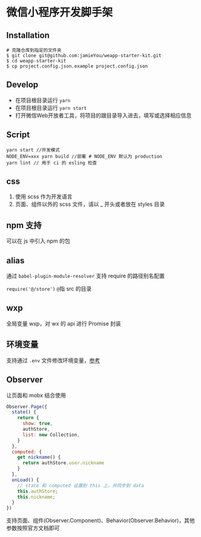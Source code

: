 # 微信小程序开发脚手架

##  Installation

```
# 克隆仓库到指定的文件夹
$ git clone git@github.com:jamieYou/weapp-starter-kit.git
$ cd weapp-starter-kit
$ cp project.config.json.example project.config.json
```

## Develop
* 在项目根目录运行 `yarn`
* 在项目根目录运行 `yarn start`
* 打开微信Web开放者工具，将项目的跟目录导入进去，填写或选择相应信息

## Script
```
yarn start //开发模式
NODE_ENV=xxx yarn build //部署 # NODE_ENV 默认为 production 
yarn lint // 用于 ci 的 esling 检查
```

## css
1. 使用 scss 作为开发语言
2. 页面、组件以外的 scss 文件，请以 _ 开头或者放在 styles 目录

## npm 支持
可以在 js 中引入 npm 的包

## alias
通过 `babel-plugin-module-resolver` 支持 require 的路径别名配置

`require('@/store')` `@`指 src 的目录

## wxp
全局变量 wxp，对 wx 的 api 进行 Promise 封装 

## 环境变量
支持通过 `.env` 文件修改环境变量，[参考](https://www.npmjs.com/package/node-env-file)

## Observer
让页面和 mobx 结合使用

```javascript
Observer.Page({
  state() {
    return {
      show: true,
      authStore,
      list: new Collection,
    }
  },
  computed: {
    get nickname() {
      return authStore.user.nickname
    }
  },
  onLoad() {
    // state 和 computed 设置到 this 上，并同步到 data
    this.authStore;
    this.nickname;
  }
})
```
支持页面、组件(Observer.Component)、Behavior(Observer.Behavior)，其他参数按照官方文档即可
